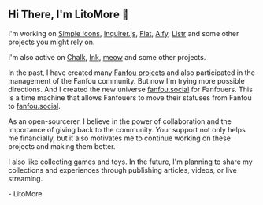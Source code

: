## Hi There, I'm LitoMore 👋

I'm working on [Simple Icons](https://github.com/simple-icons), [Inquirer.js](https://github.com/SBoudrias/Inquirer.js), [Flat](https://github.com/netless-io/flat), [Alfy](https://github.com/sindresorus/alfy), [Listr](https://github.com/SamVerschueren/listr) and some other projects you might rely on.

I'm also active on [Chalk](https://github.com/chalk), [Ink](https://github.com/vadimdemedes/ink), [meow](https://github.com/sindresorhus/meow) and some other projects.

In the past, I have created many [Fanfou projects](https://github.com/fanfoujs) and also participated in the management of the Fanfou community. But now I'm trying more possible directions. And I created the new universe [fanfou.social](https://fanfou.social) for Fanfouers. This is a time machine that allows Fanfouers to move their statuses from Fanfou to [fanfou.social](https://fanfou.social).

As an open-sourcerer, I believe in the power of collaboration and the importance of giving back to the community. Your support not only helps me financially, but it also motivates me to continue working on these projects and making them better.

I also like collecting games and toys. In the future, I'm planning to share my collections and experiences through publishing articles, videos, or live streaming.

\- LitoMore
